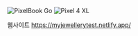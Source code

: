 ![PixelBook Go](https://user-images.githubusercontent.com/100949102/206990365-48a124c5-c5e3-47ec-82e8-b7e0af234f8f.png)
![Pixel 4 XL](https://user-images.githubusercontent.com/100949102/206990441-8f2679a3-559a-49bf-ad74-a2acabbacdd7.png)


웹사이트
https://myjewellerytest.netlify.app/
